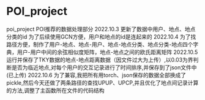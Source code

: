 # POI_project
poi_project
POI推荐的数据处理部分 
2022.10.3 更新了数据中用户、地点、地点分类的id 为了后续使用GCN方便，用户和地点的id是连起来的 
2022.10.4 为了找路径方便，制作了用户-地点、地点-用户、地点-地点分类、地点分类-地点四个字典，用户-用户中间的余弦相似度矩阵，地点-地点之间的欧氏距离矩阵
2022.10.5 运行并保存了TKY数据的地点-地点距离数据（因文件过大为上传）,以0.03为界判断是否为临近地点,对每个用户的交互记录进行了时间排序,并保存到了json文件中(已上传)
2022.10.6 为了兼容,我把所有用torch、json保存的数据全部换成了pickle,然后今天还做了两条路径的查找UPUP、UPCP,并且优化了地点间记录计算的方法,调整了主函数所在文件的代码结构
